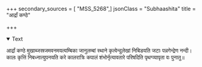 +++
secondary_sources = [ "MSS_5268",]
jsonClass = "Subhaashita"
title = "आर्द्रां कण्ठे"

+++

<details open><summary>Text</summary>

आर्द्रां कण्ठे मुखाब्जस्रजमवनमयत्यम्बिका जानुलम्बां स्थाने कृत्वेन्दुलेखां निबिडयति जटाः पन्नगेन्द्रेण नन्दी।  
कालः कृत्तिं निबध्नात्युपनयति करे कालरात्रिः कपालं शंभोर्नृत्यावतारे परिषदिति पृथग्व्यापृता वः पुनातु॥
</details>
